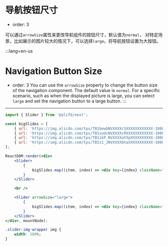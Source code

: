 # 导航按钮尺寸

- order: 3

可以通过`arrowSize`属性来更改导航组件的按钮尺寸，默认值为`normal`，
对特定场景，比如展示的图片较大的情况下，可以选择`large`，将导航按钮设置为大按钮。

:::lang=en-us
# Navigation Button Size

- order: 3
You can use the `arrowSize` property to change the button size of the navigation component. The default value is `normal`.
For a specific scenario, such as when the displayed picture is large, you can select `large` and set the navigation button to a large button.
:::
---

````jsx
import { Slider } from '@alifd/next';

const bigSlides = [
    { url: 'https://img.alicdn.com/tps/TB1bewbNVXXXXc5XXXXXXXXXXXX-1000-300.png', text: 'Tape Player Skin Design Competition' },
    { url: 'https://img.alicdn.com/tps/TB1xuUcNVXXXXcRXXXXXXXXXXXX-1000-300.jpg', text: 'Mobile Phone Taobao Skin Call' },
    { url: 'https://img.alicdn.com/tps/TB1ikP.NVXXXXaYXpXXXXXXXXXX-1000-300.jpg', text: 'Design Enabling Public Welfare' },
    { url: 'https://img.alicdn.com/tps/TB1s1_JNVXXXXbhaXXXXXXXXXXX-1000-300.jpg', text: 'Amoy Doll Design Competition' }
];

ReactDOM.render(<div>
    <Slider>
        {
            bigSlides.map((item, index) => <div key={index} className="slider-img-wrapper"><img src={item.url} alt={item.text} /></div>)
        }
    </Slider>

    <br />

    <Slider arrowSize="large">
        {
            bigSlides.map((item, index) => <div key={index} className="slider-img-wrapper"><img src={item.url} alt={item.text} /></div>)
        }
    </Slider>
</div>, mountNode);
````

````css
.slider-img-wrapper img {
    width: 100%;
}
````
